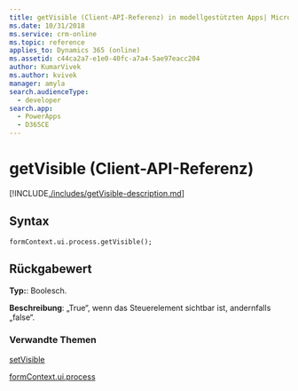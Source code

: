 ```yaml
---
title: getVisible (Client-API-Referenz) in modellgestützten Apps| MicrosoftDocs
ms.date: 10/31/2018
ms.service: crm-online
ms.topic: reference
applies_to: Dynamics 365 (online)
ms.assetid: c44ca2a7-e1e0-40fc-a7a4-5ae97eacc204
author: KumarVivek
ms.author: kvivek
manager: amyla
search.audienceType:
  - developer
search.app:
  - PowerApps
  - D365CE
---
```

# <a name="getvisible-client-api-reference"></a>getVisible (Client-API-Referenz)



[!INCLUDE[./includes/getVisible-description.md](./includes/getVisible-description.md)]

## <a name="syntax"></a>Syntax

`formContext.ui.process.getVisible();`

## <a name="return-value"></a>Rückgabewert

**Typ:**: Boolesch.

**Beschreibung**: „True“, wenn das Steuerelement sichtbar ist, andernfalls „false“.

### <a name="related-topics"></a>Verwandte Themen

[setVisible](setVisible.md)

[formContext.ui.process](../formContext-ui-process.md)



